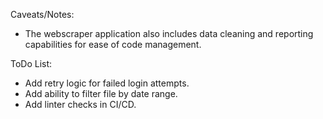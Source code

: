 Caveats/Notes:
- The webscraper application also includes data cleaning and reporting capabilities for ease of code management.

ToDo List:
- Add retry logic for failed login attempts.
- Add ability to filter file by date range.
- Add linter checks in CI/CD.